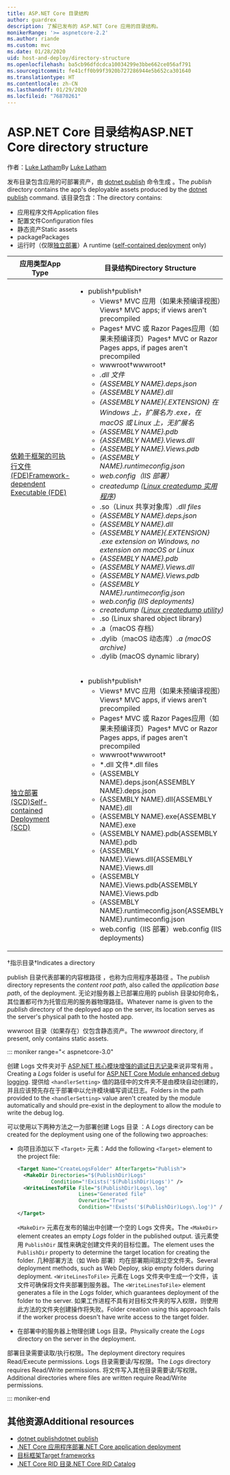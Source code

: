 ```yaml
---
title: ASP.NET Core 目录结构
author: guardrex
description: 了解已发布的 ASP.NET Core 应用的目录结构。
monikerRange: '>= aspnetcore-2.2'
ms.author: riande
ms.custom: mvc
ms.date: 01/28/2020
uid: host-and-deploy/directory-structure
ms.openlocfilehash: ba5cb96dfdcdca10034299e3bbe662ce056af791
ms.sourcegitcommit: fe41cff0b99f3920b727286944e5b652ca301640
ms.translationtype: HT
ms.contentlocale: zh-CN
ms.lasthandoff: 01/29/2020
ms.locfileid: "76870261"
---
```

# <a name="aspnet-core-directory-structure"></a><span data-ttu-id="20b1c-103">ASP.NET Core 目录结构</span><span class="sxs-lookup"><span data-stu-id="20b1c-103">ASP.NET Core directory structure</span></span>

<span data-ttu-id="20b1c-104">作者：[Luke Latham](https://github.com/guardrex)</span><span class="sxs-lookup"><span data-stu-id="20b1c-104">By [Luke Latham](https://github.com/guardrex)</span></span>

<span data-ttu-id="20b1c-105">发布目录包含应用的可部署资产，由 [dotnet publish](/dotnet/core/tools/dotnet-publish) 命令生成  。</span><span class="sxs-lookup"><span data-stu-id="20b1c-105">The *publish* directory contains the app's deployable assets produced by the [dotnet publish](/dotnet/core/tools/dotnet-publish) command.</span></span> <span data-ttu-id="20b1c-106">该目录包含：</span><span class="sxs-lookup"><span data-stu-id="20b1c-106">The directory contains:</span></span>

* <span data-ttu-id="20b1c-107">应用程序文件</span><span class="sxs-lookup"><span data-stu-id="20b1c-107">Application files</span></span>
* <span data-ttu-id="20b1c-108">配置文件</span><span class="sxs-lookup"><span data-stu-id="20b1c-108">Configuration files</span></span>
* <span data-ttu-id="20b1c-109">静态资产</span><span class="sxs-lookup"><span data-stu-id="20b1c-109">Static assets</span></span>
* <span data-ttu-id="20b1c-110">package</span><span class="sxs-lookup"><span data-stu-id="20b1c-110">Packages</span></span>
* <span data-ttu-id="20b1c-111">运行时（仅限[独立部署](/dotnet/core/deploying/#self-contained-deployments-scd)）</span><span class="sxs-lookup"><span data-stu-id="20b1c-111">A runtime ([self-contained deployment](/dotnet/core/deploying/#self-contained-deployments-scd) only)</span></span>

| <span data-ttu-id="20b1c-112">应用类型</span><span class="sxs-lookup"><span data-stu-id="20b1c-112">App Type</span></span> | <span data-ttu-id="20b1c-113">目录结构</span><span class="sxs-lookup"><span data-stu-id="20b1c-113">Directory Structure</span></span> |
| -------- | ------------------- |
| [<span data-ttu-id="20b1c-114">依赖于框架的可执行文件 (FDE)</span><span class="sxs-lookup"><span data-stu-id="20b1c-114">Framework-dependent Executable (FDE)</span></span>](/dotnet/core/deploying/#framework-dependent-executables-fde) | <ul><li><span data-ttu-id="20b1c-115">publish&dagger;</span><span class="sxs-lookup"><span data-stu-id="20b1c-115">publish&dagger;</span></span><ul><li><span data-ttu-id="20b1c-116">Views&dagger; MVC 应用（如果未预编译视图）</span><span class="sxs-lookup"><span data-stu-id="20b1c-116">Views&dagger; MVC apps; if views aren't precompiled</span></span></li><li><span data-ttu-id="20b1c-117">Pages&dagger; MVC 或 Razor Pages应用（如果未预编译页）</span><span class="sxs-lookup"><span data-stu-id="20b1c-117">Pages&dagger; MVC or Razor Pages apps, if pages aren't precompiled</span></span></li><li><span data-ttu-id="20b1c-118">wwwroot&dagger;</span><span class="sxs-lookup"><span data-stu-id="20b1c-118">wwwroot&dagger;</span></span></li><li><span data-ttu-id="20b1c-119">*.dll 文件</li><li>{ASSEMBLY NAME}.deps.json</li><li>{ASSEMBLY NAME}.dll</li><li>{ASSEMBLY NAME}{.EXTENSION}  在 Windows 上，扩展名为 .exe，在 macOS 或 Linux 上，无扩展名</li><li>{ASSEMBLY NAME}.pdb</li><li>{ASSEMBLY NAME}.Views.dll</li><li>{ASSEMBLY NAME}.Views.pdb</li><li>{ASSEMBLY NAME}.runtimeconfig.json</li><li>web.config（IIS 部署）</li><li>createdump ([Linux createdump 实用程序](https://github.com/dotnet/coreclr/blob/master/Documentation/botr/xplat-minidump-generation.md#configurationpolicy))</li><li>* .so（Linux 共享对象库）</span><span class="sxs-lookup"><span data-stu-id="20b1c-119">*.dll files</li><li>{ASSEMBLY NAME}.deps.json</li><li>{ASSEMBLY NAME}.dll</li><li>{ASSEMBLY NAME}{.EXTENSION} *.exe* extension on Windows, no extension on macOS or Linux</li><li>{ASSEMBLY NAME}.pdb</li><li>{ASSEMBLY NAME}.Views.dll</li><li>{ASSEMBLY NAME}.Views.pdb</li><li>{ASSEMBLY NAME}.runtimeconfig.json</li><li>web.config (IIS deployments)</li><li>createdump ([Linux createdump utility](https://github.com/dotnet/coreclr/blob/master/Documentation/botr/xplat-minidump-generation.md#configurationpolicy))</li><li>*.so (Linux shared object library)</span></span></li><li><span data-ttu-id="20b1c-120">.a（macOS 存档）</li><li>  .dylib（macOS 动态库）</span><span class="sxs-lookup"><span data-stu-id="20b1c-120">*.a (macOS archive)</li><li>*.dylib (macOS dynamic library)</span></span></li></ul></li></ul> |
| [<span data-ttu-id="20b1c-121">独立部署 (SCD)</span><span class="sxs-lookup"><span data-stu-id="20b1c-121">Self-contained Deployment (SCD)</span></span>](/dotnet/core/deploying/#self-contained-deployments-scd) | <ul><li><span data-ttu-id="20b1c-122">publish&dagger;</span><span class="sxs-lookup"><span data-stu-id="20b1c-122">publish&dagger;</span></span><ul><li><span data-ttu-id="20b1c-123">Views&dagger; MVC 应用（如果未预编译视图）</span><span class="sxs-lookup"><span data-stu-id="20b1c-123">Views&dagger; MVC apps, if views aren't precompiled</span></span></li><li><span data-ttu-id="20b1c-124">Pages&dagger; MVC 或 Razor Pages应用（如果未预编译页）</span><span class="sxs-lookup"><span data-stu-id="20b1c-124">Pages&dagger; MVC or Razor Pages apps, if pages aren't precompiled</span></span></li><li><span data-ttu-id="20b1c-125">wwwroot&dagger;</span><span class="sxs-lookup"><span data-stu-id="20b1c-125">wwwroot&dagger;</span></span></li><li><span data-ttu-id="20b1c-126">\*.dll 文件</span><span class="sxs-lookup"><span data-stu-id="20b1c-126">\*.dll files</span></span></li><li><span data-ttu-id="20b1c-127">{ASSEMBLY NAME}.deps.json</span><span class="sxs-lookup"><span data-stu-id="20b1c-127">{ASSEMBLY NAME}.deps.json</span></span></li><li><span data-ttu-id="20b1c-128">{ASSEMBLY NAME}.dll</span><span class="sxs-lookup"><span data-stu-id="20b1c-128">{ASSEMBLY NAME}.dll</span></span></li><li><span data-ttu-id="20b1c-129">{ASSEMBLY NAME}.exe</span><span class="sxs-lookup"><span data-stu-id="20b1c-129">{ASSEMBLY NAME}.exe</span></span></li><li><span data-ttu-id="20b1c-130">{ASSEMBLY NAME}.pdb</span><span class="sxs-lookup"><span data-stu-id="20b1c-130">{ASSEMBLY NAME}.pdb</span></span></li><li><span data-ttu-id="20b1c-131">{ASSEMBLY NAME}.Views.dll</span><span class="sxs-lookup"><span data-stu-id="20b1c-131">{ASSEMBLY NAME}.Views.dll</span></span></li><li><span data-ttu-id="20b1c-132">{ASSEMBLY NAME}.Views.pdb</span><span class="sxs-lookup"><span data-stu-id="20b1c-132">{ASSEMBLY NAME}.Views.pdb</span></span></li><li><span data-ttu-id="20b1c-133">{ASSEMBLY NAME}.runtimeconfig.json</span><span class="sxs-lookup"><span data-stu-id="20b1c-133">{ASSEMBLY NAME}.runtimeconfig.json</span></span></li><li><span data-ttu-id="20b1c-134">web.config（IIS 部署）</span><span class="sxs-lookup"><span data-stu-id="20b1c-134">web.config (IIS deployments)</span></span></li></ul></li></ul> |

<span data-ttu-id="20b1c-135">&dagger;指示目录</span><span class="sxs-lookup"><span data-stu-id="20b1c-135">&dagger;Indicates a directory</span></span>

<span data-ttu-id="20b1c-136"> publish 目录代表部署的内容根路径  ，也称为应用程序基路径  。</span><span class="sxs-lookup"><span data-stu-id="20b1c-136">The *publish* directory represents the *content root path*, also called the *application base path*, of the deployment.</span></span> <span data-ttu-id="20b1c-137">无论对服务器上已部署应用的 publish  目录如何命名，其位置都可作为托管应用的服务器物理路径。</span><span class="sxs-lookup"><span data-stu-id="20b1c-137">Whatever name is given to the *publish* directory of the deployed app on the server, its location serves as the server's physical path to the hosted app.</span></span>

<span data-ttu-id="20b1c-138"> wwwroot 目录（如果存在）仅包含静态资产。</span><span class="sxs-lookup"><span data-stu-id="20b1c-138">The *wwwroot* directory, if present, only contains static assets.</span></span>

::: moniker range="< aspnetcore-3.0"

<span data-ttu-id="20b1c-139">创建 Logs 文件夹对于 [ASP.NET 核心模块增强的调试日志记录](xref:host-and-deploy/aspnet-core-module#enhanced-diagnostic-logs)来说非常有用  。</span><span class="sxs-lookup"><span data-stu-id="20b1c-139">Creating a *Logs* folder is useful for [ASP.NET Core Module enhanced debug logging](xref:host-and-deploy/aspnet-core-module#enhanced-diagnostic-logs).</span></span> <span data-ttu-id="20b1c-140">提供给 `<handlerSetting>` 值的路径中的文件夹不是由模块自动创建的，并且应该预先存在于部署中以允许模块编写调试日志。</span><span class="sxs-lookup"><span data-stu-id="20b1c-140">Folders in the path provided to the `<handlerSetting>` value aren't created by the module automatically and should pre-exist in the deployment to allow the module to write the debug log.</span></span>

<span data-ttu-id="20b1c-141">可以使用以下两种方法之一为部署创建 Logs 目录  ：</span><span class="sxs-lookup"><span data-stu-id="20b1c-141">A *Logs* directory can be created for the deployment using one of the following two approaches:</span></span>

* <span data-ttu-id="20b1c-142">向项目添加以下 `<Target>` 元素：</span><span class="sxs-lookup"><span data-stu-id="20b1c-142">Add the following `<Target>` element to the project file:</span></span>

   ```xml
   <Target Name="CreateLogsFolder" AfterTargets="Publish">
     <MakeDir Directories="$(PublishDir)Logs" 
              Condition="!Exists('$(PublishDir)Logs')" />
     <WriteLinesToFile File="$(PublishDir)Logs\.log" 
                       Lines="Generated file" 
                       Overwrite="True" 
                       Condition="!Exists('$(PublishDir)Logs\.log')" />
   </Target>
   ```

   <span data-ttu-id="20b1c-143">`<MakeDir>` 元素在发布的输出中创建一个空的 Logs  文件夹。</span><span class="sxs-lookup"><span data-stu-id="20b1c-143">The `<MakeDir>` element creates an empty *Logs* folder in the published output.</span></span> <span data-ttu-id="20b1c-144">该元素使用 `PublishDir` 属性来确定创建文件夹的目标位置。</span><span class="sxs-lookup"><span data-stu-id="20b1c-144">The element uses the `PublishDir` property to determine the target location for creating the folder.</span></span> <span data-ttu-id="20b1c-145">几种部署方法（如 Web 部署）均在部署期间跳过空文件夹。</span><span class="sxs-lookup"><span data-stu-id="20b1c-145">Several deployment methods, such as Web Deploy, skip empty folders during deployment.</span></span> <span data-ttu-id="20b1c-146">`<WriteLinesToFile>` 元素在 Logs  文件夹中生成一个文件，该文件可确保将文件夹部署到服务器。</span><span class="sxs-lookup"><span data-stu-id="20b1c-146">The `<WriteLinesToFile>` element generates a file in the *Logs* folder, which guarantees deployment of the folder to the server.</span></span> <span data-ttu-id="20b1c-147">如果工作进程不具有对目标文件夹的写入权限，则使用此方法的文件夹创建操作将失败。</span><span class="sxs-lookup"><span data-stu-id="20b1c-147">Folder creation using this approach fails if the worker process doesn't have write access to the target folder.</span></span>

* <span data-ttu-id="20b1c-148">在部署中的服务器上物理创建 Logs  目录。</span><span class="sxs-lookup"><span data-stu-id="20b1c-148">Physically create the *Logs* directory on the server in the deployment.</span></span>

<span data-ttu-id="20b1c-149">部署目录需要读取/执行权限。</span><span class="sxs-lookup"><span data-stu-id="20b1c-149">The deployment directory requires Read/Execute permissions.</span></span> <span data-ttu-id="20b1c-150"> Logs 目录需要读/写权限。</span><span class="sxs-lookup"><span data-stu-id="20b1c-150">The *Logs* directory requires Read/Write permissions.</span></span> <span data-ttu-id="20b1c-151">将文件写入其他目录需要读/写权限。</span><span class="sxs-lookup"><span data-stu-id="20b1c-151">Additional directories where files are written require Read/Write permissions.</span></span>

::: moniker-end

## <a name="additional-resources"></a><span data-ttu-id="20b1c-152">其他资源</span><span class="sxs-lookup"><span data-stu-id="20b1c-152">Additional resources</span></span>

* [<span data-ttu-id="20b1c-153">dotnet publish</span><span class="sxs-lookup"><span data-stu-id="20b1c-153">dotnet publish</span></span>](/dotnet/core/tools/dotnet-publish)
* [<span data-ttu-id="20b1c-154">.NET Core 应用程序部署</span><span class="sxs-lookup"><span data-stu-id="20b1c-154">.NET Core application deployment</span></span>](/dotnet/core/deploying/)
* [<span data-ttu-id="20b1c-155">目标框架</span><span class="sxs-lookup"><span data-stu-id="20b1c-155">Target frameworks</span></span>](/dotnet/standard/frameworks)
* [<span data-ttu-id="20b1c-156">.NET Core RID 目录</span><span class="sxs-lookup"><span data-stu-id="20b1c-156">.NET Core RID Catalog</span></span>](/dotnet/core/rid-catalog)
